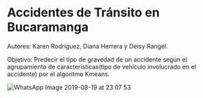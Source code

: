 # Accidentes de Tránsito en Bucaramanga
Autores: Karen Rodríguez, Diana Herrera y Deisy Rangel.

Objetivo: Predecir el tipo de gravedad de un accidente según el agrupamiento de características(tipo de vehículo involucrado en el accidente) por el algoritmo Kmeans.

![WhatsApp Image 2019-08-19 at 23 07 53](https://user-images.githubusercontent.com/54248145/63318381-e9581100-c2db-11e9-8eea-d098327126ad.jpeg)
